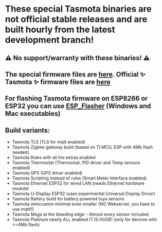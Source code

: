 # These special Tasmota binaries are not official stable releases and are built hourly from the latest development branch!

## :warning: No support/warranty with these binaries! :warning:

## The special firmware files are [here](https://github.com/Jason2866/Tasmota-specials/tree/firmware/firmware). Official ✨ Tasmota ✨ firmware files are [here](https://github.com/arendst/Tasmota/tree/firmware/firmware)

## For flashing Tasmota firmware on ESP8266 or ESP32 you can use [ESP_Flasher](https://github.com/Jason2866/ESP_Flasher/releases) (Windows and Mac executables)

## Build variants:

- Tasmota TLS (TLS for mqtt enabled)
- Tasmota Zigbee gateway build (based on TI MCU, ESP with 4Mb flash needed)
- Tasmota Rules with all the extras enabled
- Tasmota Thermostat (Thermostat, PID driver and Temp sensors enabled)
- Tasmota GPS (GPS driver enabled)
- Tasmota Scripting instead of rules (Smart Meter Interface enabled)
- Tasmota Ethernet ESP32 for wired LAN (needs Ethernet hardware module)
- Tasmota U-Display ESP32 (uses experimental Universal Display Driver) 
- Tasmota Battery build for battery powered tuya sensors
- Tasmota minicustom minimal even smaller (NO Webserver, you have to use mqtt!!)
- Tasmota Mega at the bleeding edge - Almost every sensor included
- Tasmota Platinum nearly ALL enabled IT.IS.HUGE! (only for devices with >=4Mb flash)<br>
